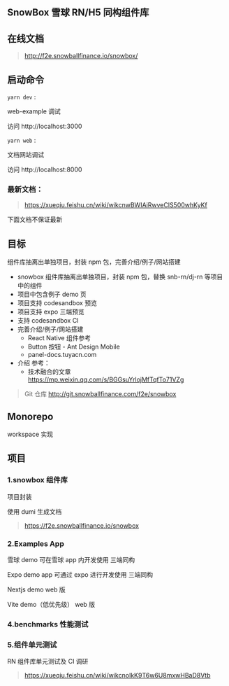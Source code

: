 ## SnowBox 雪球 RN/H5 同构组件库

## 在线文档

> http://f2e.snowballfinance.io/snowbox/

## 启动命令

`yarn dev` :

web-example 调试

访问 http://localhost:3000

`yarn web` :

文档网站调试

访问 http://localhost:8000

### 最新文档：

> https://xueqiu.feishu.cn/wiki/wikcnwBWIAiRwveClS500whKyKf

下面文档不保证最新

## 目标

组件库抽离出单独项目，封装 npm 包，完善介绍/例子/网站搭建

- snowbox 组件库抽离出单独项目，封装 npm 包，替换 snb-rn/dj-rn 等项目中的组件
- 项目中包含例子 demo 页
- 项目支持 codesandbox 预览
- 项目支持 expo 三端预览
- 支持 codesandbox CI
- 完善介绍/例子/网站搭建
  - React Native 组件参考
  - Button 按钮 - Ant Design Mobile
  - panel-docs.tuyacn.com
- 介绍 参考：
  - 技术融合的文章 https://mp.weixin.qq.com/s/BGGsuYrlojMfTqfTo71VZg

> Git 仓库 http://git.snowballfinance.com/f2e/snowbox

## Monorepo

workspace 实现

## 项目

### 1.snowbox 组件库

项目封装

使用 dumi 生成文档

> https://f2e.snowballfinance.io/snowbox

### 2.Examples App

雪球 demo
可在雪球 app 内开发使用 三端同构

Expo demo app
可通过 expo 进行开发使用 三端同构

Nextjs demo
web 版

Vite demo（低优先级）
web 版

### 4.benchmarks 性能测试

### 5.组件单元测试

RN 组件库单元测试及 CI 调研

> https://xueqiu.feishu.cn/wiki/wikcnoIkK9T6w6U8mxwHBaD8Vtb
